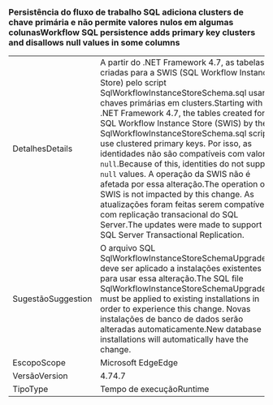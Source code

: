 ### <a name="workflow-sql-persistence-adds-primary-key-clusters-and-disallows-null-values-in-some-columns"></a><span data-ttu-id="bd1fe-101">Persistência do fluxo de trabalho SQL adiciona clusters de chave primária e não permite valores nulos em algumas colunas</span><span class="sxs-lookup"><span data-stu-id="bd1fe-101">Workflow SQL persistence adds primary key clusters and disallows null values in some columns</span></span>

|   |   |
|---|---|
|<span data-ttu-id="bd1fe-102">Detalhes</span><span class="sxs-lookup"><span data-stu-id="bd1fe-102">Details</span></span>|<span data-ttu-id="bd1fe-103">A partir do .NET Framework 4.7, as tabelas criadas para a SWIS (SQL Workflow Instance Store) pelo script SqlWorkflowInstanceStoreSchema.sql usarão chaves primárias em clusters.</span><span class="sxs-lookup"><span data-stu-id="bd1fe-103">Starting with the .NET Framework 4.7, the tables created for the SQL Workflow Instance Store (SWIS) by the SqlWorkflowInstanceStoreSchema.sql script use clustered primary keys.</span></span> <span data-ttu-id="bd1fe-104">Por isso, as identidades não são compatíveis com valores <code>null</code>.</span><span class="sxs-lookup"><span data-stu-id="bd1fe-104">Because of this, identities do not support <code>null</code> values.</span></span> <span data-ttu-id="bd1fe-105">A operação da SWIS não é afetada por essa alteração.</span><span class="sxs-lookup"><span data-stu-id="bd1fe-105">The operation of SWIS is not impacted by this change.</span></span> <span data-ttu-id="bd1fe-106">As atualizações foram feitas serem compatíveis com replicação transacional do SQL Server.</span><span class="sxs-lookup"><span data-stu-id="bd1fe-106">The updates were made to support SQL Server Transactional Replication.</span></span>|
|<span data-ttu-id="bd1fe-107">Sugestão</span><span class="sxs-lookup"><span data-stu-id="bd1fe-107">Suggestion</span></span>|<span data-ttu-id="bd1fe-108">O arquivo SQL SqlWorkflowInstanceStoreSchemaUpgrade.sql deve ser aplicado a instalações existentes para usar essa alteração.</span><span class="sxs-lookup"><span data-stu-id="bd1fe-108">The SQL file SqlWorkflowInstanceStoreSchemaUpgrade.sql must be applied to existing installations in order to experience this change.</span></span> <span data-ttu-id="bd1fe-109">Novas instalações de banco de dados serão alteradas automaticamente.</span><span class="sxs-lookup"><span data-stu-id="bd1fe-109">New database installations will automatically have the change.</span></span>|
|<span data-ttu-id="bd1fe-110">Escopo</span><span class="sxs-lookup"><span data-stu-id="bd1fe-110">Scope</span></span>|<span data-ttu-id="bd1fe-111">Microsoft Edge</span><span class="sxs-lookup"><span data-stu-id="bd1fe-111">Edge</span></span>|
|<span data-ttu-id="bd1fe-112">Versão</span><span class="sxs-lookup"><span data-stu-id="bd1fe-112">Version</span></span>|<span data-ttu-id="bd1fe-113">4.7</span><span class="sxs-lookup"><span data-stu-id="bd1fe-113">4.7</span></span>|
|<span data-ttu-id="bd1fe-114">Tipo</span><span class="sxs-lookup"><span data-stu-id="bd1fe-114">Type</span></span>|<span data-ttu-id="bd1fe-115">Tempo de execução</span><span class="sxs-lookup"><span data-stu-id="bd1fe-115">Runtime</span></span>|

